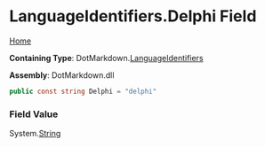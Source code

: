 <a name="_top"></a>

# LanguageIdentifiers\.Delphi Field

[Home](../../../README.md#_top)

**Containing Type**: DotMarkdown\.[LanguageIdentifiers](../README.md#_top)

**Assembly**: DotMarkdown\.dll

```csharp
public const string Delphi = "delphi"
```

### Field Value

System\.[String](https://docs.microsoft.com/en-us/dotnet/api/system.string)